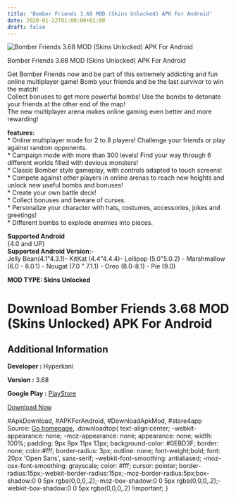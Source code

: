 ```yaml
---
title: 'Bomber Friends 3.68 MOD (Skins Unlocked) APK For Android'
date: 2020-01-22T01:00:00+01:00
draft: false
---
```


![Bomber Friends 3.68 MOD (Skins Unlocked) APK For Android](https://i0.wp.com/apkhome.net/wp-content/uploads/2020/01/Bomber-Friends-3.68-MOD-Skins-Unlocked.png "Bomber Friends 3.68 MOD (Skins Unlocked) APK For Android")

  

Bomber Friends 3.68 MOD (Skins Unlocked) APK For Android

Get Bomber Friends now and be part of this extremely addicting and fun online multiplayer game! Bomb your friends and be the last survivor to win the match!  
Collect bonuses to get more powerful bombs! Use the bombs to detonate your friends at the other end of the map!  
The new multiplayer arena makes online gaming even better and more rewarding!

**features:**  
\* Online multiplayer mode for 2 to 8 players! Challenge your friends or play against random opponents.  
\* Campaign mode with more than 300 levels! Find your way through 6 different worlds filled with devious monsters!  
\* Classic Bomber style gameplay, with controls adapted to touch screens!  
\* Compete against other players in online arenas to reach new heights and unlock new useful bombs and bonuses!  
\* Create your own battle deck!  
\* Collect bonuses and beware of curses.  
\* Personalize your character with hats, costumes, accessories, jokes and greetings!  
\* Different bombs to explode enemies into pieces.

**Supported Android**  
{4.0 and UP}  
**Supported Android Version**:-  
Jelly Bean(4.1"4.3.1)- KitKat (4.4"4.4.4)- Lollipop (5.0"5.0.2) - Marshmallow (6.0 - 6.0.1) - Nougat (7.0 " 7.1.1) - Oreo (8.0-8.1) - Pie (9.0)

**MOD TYPE: Skins Unlocked**

Download Bomber Friends 3.68 MOD (Skins Unlocked) APK For Android
=================================================================

Additional Information
----------------------

**Developer :** Hyperkani

**Version :** 3.68

**Google Play :** [PlayStore](https://play.google.com/store/apps/details?id=com.hyperkani.bomberfriends)

  

[Download Now](https://store4app.co/post/bomber-friends-3-68-mod-skins-unlocked-apk-for-android_1579620322)

  
#ApkDownload, #APKForAndroid, #DownloadApkMod, #store4app  
Source: [Go homepage.](https://store4app.co/post/bomber-friends-3-68-mod-skins-unlocked-apk-for-android_1579620322) .downloadtop{ text-align:center; -webkit-appearance: none; -moz-appearance: none; appearance: none; width: 100%; padding: 9px 9px 11px 13px; background-color: #0EBD3F; border: none; color:#fff; border-radius: 3px; outline: none; font-weight;bold; font: 20px 'Open Sans', sans-serif; -webkit-font-smoothing: antialiased; -moz-osx-font-smoothing: grayscale; color: #fff; cursor: pointer; border-radius:15px;-webkit-border-radius:15px;-moz-border-radius:5px;box-shadow:0 0 5px rgba(0,0,0,.2);-moz-box-shadow:0 0 5px rgba(0,0,0,.2);-webkit-box-shadow:0 0 5px rgba(0,0,0,.2) !important; }